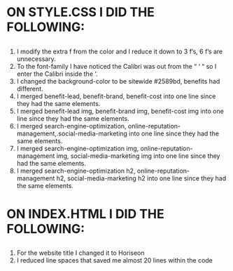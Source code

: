 # ON STYLE.CSS I DID THE FOLLOWING:

##
1.	I modify the extra f from the color and I reduce it down to 3 f’s, 6 f’s are unnecessary.
2.	To the font-family I have noticed the Calibri was out from the “ ‘ “ so I enter the Calibri inside the ‘.
3.	I changed the background-color to be sitewide #2589bd, benefits had different.
4.	I merged benefit-lead, benefit-brand, benefit-cost into one line since they had the same elements.
5.	I merged benefit-lead img, benefit-brand img, benefit-cost img into one line since they had the same elements.
6.	I merged search-engine-optimization, online-reputation-management,.social-media-marketing into one line since they had the same elements.
7.	I merged search-engine-optimization img, online-reputation-management img, social-media-marketing img into one line since they had the same elements.
8.	I merged search-engine-optimization h2, online-reputation-management h2, social-media-marketing h2 into one line since they had the same elements.


# ON INDEX.HTML I DID THE FOLLOWING:

##
1.	For the website title I changed it to Horiseon
2.	I reduced line spaces that saved me almost 20 lines within the code


